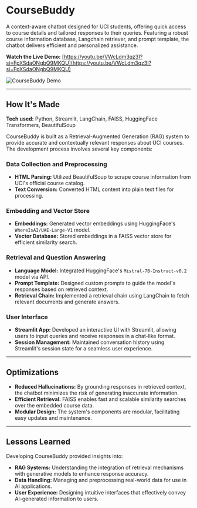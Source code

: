# CourseBuddy

A context-aware chatbot designed for UCI students, offering quick access to course details and tailored responses to their queries. Featuring a robust course information database, Langchain retriever, and prompt template, the chatbot delivers efficient and personalized assistance.

 **Watch the Live Demo:** [https://youtu.be/VWcLdm3qz3I?si=FpXSdaONgbQ9MKQU](https://youtu.be/VWcLdm3qz3I?si=FpXSdaONgbQ9MKQU)

![CourseBuddy Demo](vid_demo.gif)

---
## How It's Made

**Tech used:** Python, Streamlit, LangChain, FAISS, HuggingFace Transformers, BeautifulSoup

CourseBuddy is built as a Retrieval-Augmented Generation (RAG) system to provide accurate and contextually relevant responses about UCI courses. The development process involves several key components:

### Data Collection and Preprocessing

- **HTML Parsing:** Utilized BeautifulSoup to scrape course information from UCI's official course catalog.
- **Text Conversion:** Converted HTML content into plain text files for processing.

### Embedding and Vector Store

- **Embeddings:** Generated vector embeddings using HuggingFace's `WhereIsAI/UAE-Large-V1` model.
- **Vector Database:** Stored embeddings in a FAISS vector store for efficient similarity search.

### Retrieval and Question Answering

- **Language Model:** Integrated HuggingFace's `Mistral-7B-Instruct-v0.2` model via API.
- **Prompt Template:** Designed custom prompts to guide the model's responses based on retrieved context.
- **Retrieval Chain:** Implemented a retrieval chain using LangChain to fetch relevant documents and generate answers.

### User Interface

- **Streamlit App:** Developed an interactive UI with Streamlit, allowing users to input queries and receive responses in a chat-like format.
- **Session Management:** Maintained conversation history using Streamlit's session state for a seamless user experience.

---

## Optimizations

- **Reduced Hallucinations:** By grounding responses in retrieved context, the chatbot minimizes the risk of generating inaccurate information.
- **Efficient Retrieval:** FAISS enables fast and scalable similarity searches over the embedded course data.
- **Modular Design:** The system's components are modular, facilitating easy updates and maintenance.

---

## Lessons Learned

Developing CourseBuddy provided insights into:

- **RAG Systems:** Understanding the integration of retrieval mechanisms with generative models to enhance response accuracy.
- **Data Handling:** Managing and preprocessing real-world data for use in AI applications.
- **User Experience:** Designing intuitive interfaces that effectively convey AI-generated information to users.
